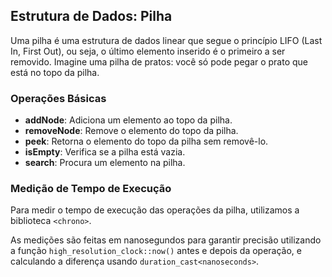## Estrutura de Dados: Pilha

Uma pilha é uma estrutura de dados linear que segue o princípio LIFO (Last In, First Out), ou seja, o último elemento inserido é o primeiro a ser removido. Imagine uma pilha de pratos: você só pode pegar o prato que está no topo da pilha.

### Operações Básicas

- **addNode**: Adiciona um elemento ao topo da pilha.
- **removeNode**: Remove o elemento do topo da pilha.
- **peek**: Retorna o elemento do topo da pilha sem removê-lo.
- **isEmpty**: Verifica se a pilha está vazia.
- **search**: Procura um elemento na pilha.

### Medição de Tempo de Execução

Para medir o tempo de execução das operações da pilha, utilizamos a biblioteca `<chrono>`.

As medições são feitas em nanosegundos para garantir precisão utilizando a função `high_resolution_clock::now()` antes e depois da operação, e calculando a diferença usando `duration_cast<nanoseconds>`.